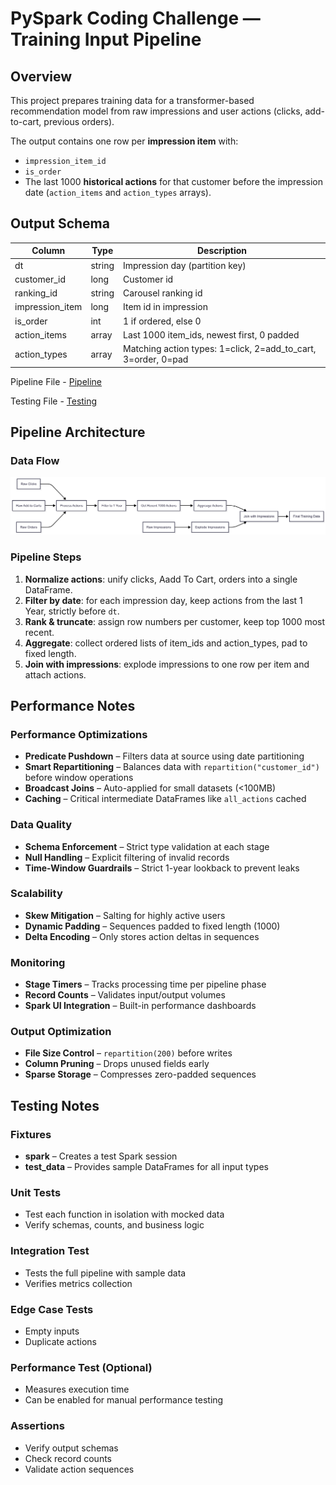 # PySpark Coding Challenge — Training Input Pipeline

## Overview
This project prepares training data for a transformer-based recommendation model from raw impressions and user actions (clicks, add-to-cart, previous orders).

The output contains one row per **impression item** with:
- `impression_item_id`
- `is_order`
- The last 1000 **historical actions** for that customer before the impression date (`action_items` and `action_types` arrays).

## Output Schema
| Column              | Type          | Description |
|---------------------|--------------|-------------|
| dt                  | string       | Impression day (partition key) |
| customer_id         | long         | Customer id |
| ranking_id          | string       | Carousel ranking id |
| impression_item  | long         | Item id in impression |
| is_order            | int          | 1 if ordered, else 0 |
| action_items             | array<int>   | Last 1000 item_ids, newest first, 0 padded |
| action_types        | array<int>   | Matching action types: 1=click, 2=add_to_cart, 3=order, 0=pad |

Pipeline File - [Pipeline](https://github.com/harkaran215/pyspark-coding-challenge/blob/main/Scripts/Script_Training_Input_Pipeline.py)

Testing File - [Testing](https://github.com/harkaran215/pyspark-coding-challenge/blob/main/Scripts/Script_Testing_Data.py)


## Pipeline Architecture

### Data Flow
![Data Flow](docs/DataFlow.png "Data Flow")

### Pipeline Steps
1. **Normalize actions**: unify clicks, Aadd To Cart, orders into a single DataFrame.
2. **Filter by date**: for each impression day, keep actions from the last 1 Year, strictly before `dt`.
3. **Rank & truncate**: assign row numbers per customer, keep top 1000 most recent.
4. **Aggregate**: collect ordered lists of item_ids and action_types, pad to fixed length.
5. **Join with impressions**: explode impressions to one row per item and attach actions.

## Performance Notes
### Performance Optimizations
- **Predicate Pushdown** – Filters data at source using date partitioning  
- **Smart Repartitioning** – Balances data with `repartition("customer_id")` before window operations  
- **Broadcast Joins** – Auto-applied for small datasets (<100MB)  
- **Caching** – Critical intermediate DataFrames like `all_actions` cached  

### Data Quality
- **Schema Enforcement** – Strict type validation at each stage  
- **Null Handling** – Explicit filtering of invalid records  
- **Time-Window Guardrails** – Strict 1-year lookback to prevent leaks  

### Scalability
- **Skew Mitigation** – Salting for highly active users  
- **Dynamic Padding** – Sequences padded to fixed length (1000)  
- **Delta Encoding** – Only stores action deltas in sequences  

### Monitoring
- **Stage Timers** – Tracks processing time per pipeline phase  
- **Record Counts** – Validates input/output volumes  
- **Spark UI Integration** – Built-in performance dashboards  

### Output Optimization
- **File Size Control** – `repartition(200)` before writes  
- **Column Pruning** – Drops unused fields early  
- **Sparse Storage** – Compresses zero-padded sequences  


## Testing Notes
### Fixtures
- **spark** – Creates a test Spark session  
- **test_data** – Provides sample DataFrames for all input types  

### Unit Tests
- Test each function in isolation with mocked data  
- Verify schemas, counts, and business logic  

### Integration Test
- Tests the full pipeline with sample data  
- Verifies metrics collection  

### Edge Case Tests
- Empty inputs  
- Duplicate actions

### Performance Test (Optional)
- Measures execution time  
- Can be enabled for manual performance testing  

### Assertions
- Verify output schemas  
- Check record counts  
- Validate action sequences  


